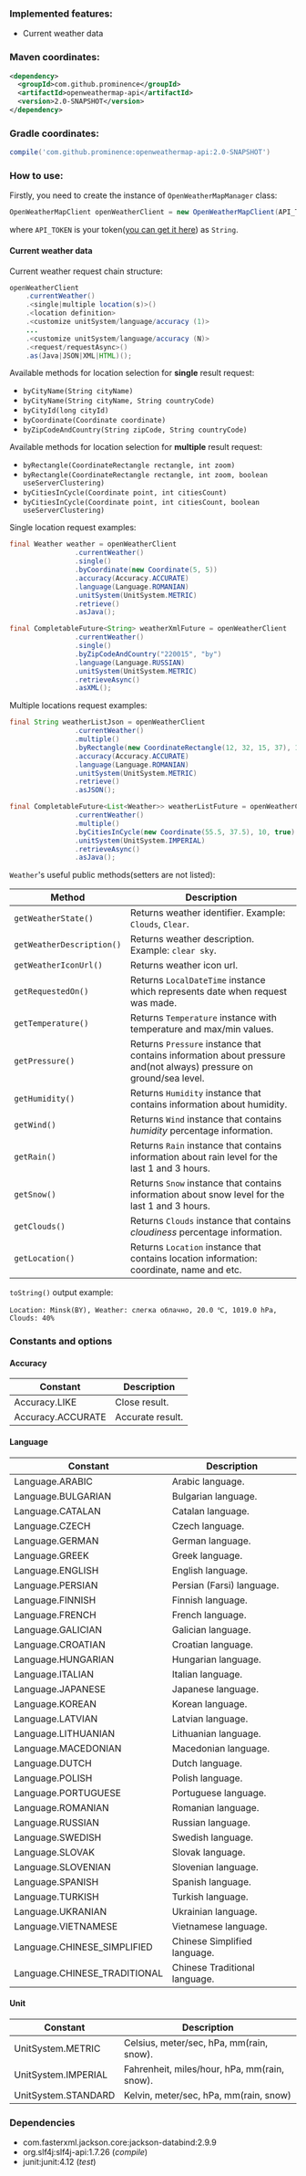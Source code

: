 ### Implemented features:
* Current weather data
### Maven coordinates:

```xml
<dependency>
  <groupId>com.github.prominence</groupId>
  <artifactId>openweathermap-api</artifactId>
  <version>2.0-SNAPSHOT</version>
</dependency>
```

### Gradle coordinates:

```groovy
compile('com.github.prominence:openweathermap-api:2.0-SNAPSHOT')
```

### How to use:

Firstly, you need to create the instance of `OpenWeatherMapManager` class:
```java
OpenWeatherMapClient openWeatherClient = new OpenWeatherMapClient(API_TOKEN);
```
where `API_TOKEN` is your token([you can get it here](https://home.openweathermap.org/api_keys)) as `String`.

#### Current weather data
Current weather request chain structure:
```java
openWeatherClient
    .currentWeather()
    .<single|multiple location(s)>()
    .<location definition>
    .<customize unitSystem/language/accuracy (1)>
    ...
    .<customize unitSystem/language/accuracy (N)>
    .<request/requestAsync>()
    .as(Java|JSON|XML|HTML)();
```

Available methods for location selection for **single** result request:
* `byCityName(String cityName)`
* `byCityName(String cityName, String countryCode)`
* `byCityId(long cityId)`
* `byCoordinate(Coordinate coordinate)`
* `byZipCodeAndCountry(String zipCode, String countryCode)`

Available methods for location selection for **multiple** result request:
* `byRectangle(CoordinateRectangle rectangle, int zoom)`
* `byRectangle(CoordinateRectangle rectangle, int zoom, boolean useServerClustering)`
* `byCitiesInCycle(Coordinate point, int citiesCount)`
* `byCitiesInCycle(Coordinate point, int citiesCount, boolean useServerClustering)`

Single location request examples:
```java
final Weather weather = openWeatherClient
                .currentWeather()
                .single()
                .byCoordinate(new Coordinate(5, 5))
                .accuracy(Accuracy.ACCURATE)
                .language(Language.ROMANIAN)
                .unitSystem(UnitSystem.METRIC)
                .retrieve()
                .asJava();

final CompletableFuture<String> weatherXmlFuture = openWeatherClient
                .currentWeather()
                .single()
                .byZipCodeAndCountry("220015", "by")
                .language(Language.RUSSIAN)
                .unitSystem(UnitSystem.METRIC)
                .retrieveAsync()
                .asXML();
```

Multiple locations request examples:
```java
final String weatherListJson = openWeatherClient
                .currentWeather()
                .multiple()
                .byRectangle(new CoordinateRectangle(12, 32, 15, 37), 10, true)
                .accuracy(Accuracy.ACCURATE)
                .language(Language.ROMANIAN)
                .unitSystem(UnitSystem.METRIC)
                .retrieve()
                .asJSON();

final CompletableFuture<List<Weather>> weatherListFuture = openWeatherClient
                .currentWeather()
                .multiple()
                .byCitiesInCycle(new Coordinate(55.5, 37.5), 10, true)
                .unitSystem(UnitSystem.IMPERIAL)
                .retrieveAsync()
                .asJava();
```

`Weather`'s useful public methods(setters are not listed):

| Method                    | Description                                                                                                                         |
|---------------------------|-------------------------------------------------------------------------------------------------------------------------------------|
| `getWeatherState()`       | Returns weather identifier. Example: `Clouds`, `Clear`.                                                                             |
| `getWeatherDescription()` | Returns weather description. Example: `clear sky`.                                                                                  |
| `getWeatherIconUrl()`     | Returns weather icon url.                                                                                                           |
| `getRequestedOn()`        | Returns `LocalDateTime` instance which represents date when request was made.                                                       |
| `getTemperature()`        | Returns `Temperature` instance with temperature and max/min values.                                                                 |
| `getPressure()`           | Returns `Pressure` instance that contains information about pressure and(not always) pressure on ground/sea level.                  |
| `getHumidity()`           | Returns `Humidity` instance that contains information about humidity.                                                               |
| `getWind()`               | Returns `Wind` instance that contains *humidity* percentage information.                                                            |
| `getRain()`               | Returns `Rain` instance that contains information about rain level for the last 1 and 3 hours.                                      |
| `getSnow()`               | Returns `Snow` instance that contains information about snow level for the last 1 and 3 hours.                                      |
| `getClouds()`             | Returns `Clouds` instance that contains *cloudiness* percentage information.                                                        |
| `getLocation()`           | Returns `Location` instance that contains location information: coordinate, name and etc.                                           |

`toString()` output example:
```
Location: Minsk(BY), Weather: слегка облачно, 20.0 ℃, 1019.0 hPa, Clouds: 40%
```

### Constants and options

#### Accuracy
| Constant           | Description      |
|--------------------|------------------|
| Accuracy.LIKE      | Close result.    |
| Accuracy.ACCURATE  | Accurate result. |

#### Language
| Constant                          | Description                   |
|-----------------------------------|-------------------------------|
| Language.ARABIC                   | Arabic language.              |
| Language.BULGARIAN                | Bulgarian language.           |
| Language.CATALAN                  | Catalan language.             |
| Language.CZECH                    | Czech language.               |
| Language.GERMAN                   | German language.              |
| Language.GREEK                    | Greek language.               |
| Language.ENGLISH                  | English language.             |
| Language.PERSIAN                  | Persian (Farsi) language.     |
| Language.FINNISH                  | Finnish language.             |
| Language.FRENCH                   | French language.              |
| Language.GALICIAN                 | Galician language.            |
| Language.CROATIAN                 | Croatian language.            |
| Language.HUNGARIAN                | Hungarian language.           |
| Language.ITALIAN                  | Italian language.             |
| Language.JAPANESE                 | Japanese language.            |
| Language.KOREAN                   | Korean language.              |
| Language.LATVIAN                  | Latvian language.             |
| Language.LITHUANIAN               | Lithuanian language.          |
| Language.MACEDONIAN               | Macedonian language.          |
| Language.DUTCH                    | Dutch language.               |
| Language.POLISH                   | Polish language.              |
| Language.PORTUGUESE               | Portuguese language.          |
| Language.ROMANIAN                 | Romanian language.            |
| Language.RUSSIAN                  | Russian language.             |
| Language.SWEDISH                  | Swedish language.             |
| Language.SLOVAK                   | Slovak language.              |
| Language.SLOVENIAN                | Slovenian language.           |
| Language.SPANISH                  | Spanish language.             |
| Language.TURKISH                  | Turkish language.             |
| Language.UKRANIAN                 | Ukrainian language.           |
| Language.VIETNAMESE               | Vietnamese language.          |
| Language.CHINESE_SIMPLIFIED       | Chinese Simplified language.  |
| Language.CHINESE_TRADITIONAL      | Chinese Traditional language. |

#### Unit
| Constant             | Description                                    |
|----------------------|------------------------------------------------|
| UnitSystem.METRIC    | Celsius, meter/sec, hPa, mm(rain, snow).       |
| UnitSystem.IMPERIAL  | Fahrenheit, miles/hour, hPa, mm(rain, snow).   |
| UnitSystem.STANDARD  | Kelvin, meter/sec, hPa, mm(rain, snow)         |

### Dependencies
* com.fasterxml.jackson.core:jackson-databind:2.9.9
* org.slf4j:slf4j-api:1.7.26 (*compile*)
* junit:junit:4.12 (*test*)